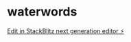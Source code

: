 # waterwords

[Edit in StackBlitz next generation editor ⚡️](https://stackblitz.com/~/github.com/Splash103/waterwords)